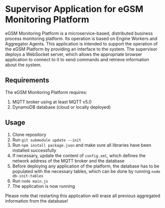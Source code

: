 # Supervisor Application for eGSM Monitoring Platform
eGSM Monitoring Platform is a microservice-based, distributed business process monitoring platform. Its operation is based on Engine Workers and Aggregator Agents.
This application is intended to support the operation of the eGSM Platform by providing an interface to the system. The supervisor deploys a WebSocket server, which allows
the appropriate browser application to connect to it to send commands and retrieve information about the system.

## Requirements
The eGSM Monitoring Platform requires:
1. MQTT broker using at least MQTT v5.0
2. DynamoDB database (cloud or locally deployed)

## Usage
1. Clone repository
2. Run `git submodule update --init`
3. Run `npm install package.json` and make sure all libraries have been installed successfully
4. If necessary, update the content of `config.xml`, which defines the network address of the MQTT broker and the database
5. Before deploying any application of the platform, the database has to be populated with the necessary tables, which can be done by running `node db-init-tables`
6. Run `node main.js`
7. The application is now running

Please note that restarting this application will erase all previous aggregated information from the database!